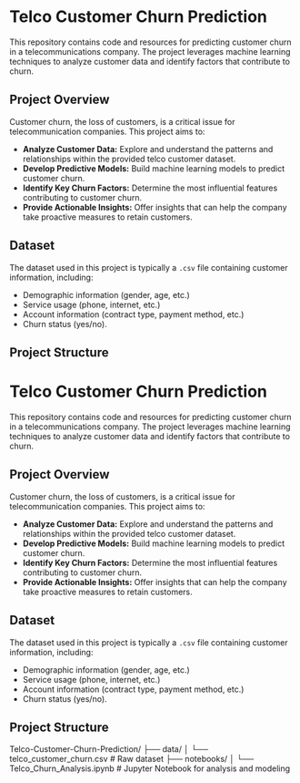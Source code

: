 # Telco Customer Churn Prediction

This repository contains code and resources for predicting customer churn in a telecommunications company. The project leverages machine learning techniques to analyze customer data and identify factors that contribute to churn.

## Project Overview

Customer churn, the loss of customers, is a critical issue for telecommunication companies. This project aims to:

* **Analyze Customer Data:** Explore and understand the patterns and relationships within the provided telco customer dataset.
* **Develop Predictive Models:** Build machine learning models to predict customer churn.
* **Identify Key Churn Factors:** Determine the most influential features contributing to customer churn.
* **Provide Actionable Insights:** Offer insights that can help the company take proactive measures to retain customers.

## Dataset

The dataset used in this project is typically a `.csv` file containing customer information, including:

* Demographic information (gender, age, etc.)
* Service usage (phone, internet, etc.)
* Account information (contract type, payment method, etc.)
* Churn status (yes/no).



## Project Structure


# Telco Customer Churn Prediction

This repository contains code and resources for predicting customer churn in a telecommunications company. The project leverages machine learning techniques to analyze customer data and identify factors that contribute to churn.

## Project Overview

Customer churn, the loss of customers, is a critical issue for telecommunication companies. This project aims to:

* **Analyze Customer Data:** Explore and understand the patterns and relationships within the provided telco customer dataset.
* **Develop Predictive Models:** Build machine learning models to predict customer churn.
* **Identify Key Churn Factors:** Determine the most influential features contributing to customer churn.
* **Provide Actionable Insights:** Offer insights that can help the company take proactive measures to retain customers.

## Dataset

The dataset used in this project is typically a `.csv` file containing customer information, including:

* Demographic information (gender, age, etc.)
* Service usage (phone, internet, etc.)
* Account information (contract type, payment method, etc.)
* Churn status (yes/no).



## Project Structure

Telco-Customer-Churn-Prediction/
├── data/
│   └── telco_customer_churn.csv # Raw dataset
├── notebooks/
│   └── Telco_Churn_Analysis.ipynb # Jupyter Notebook for analysis and modeling